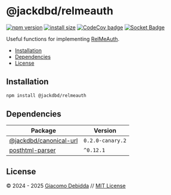 # @jackdbd/relmeauth

[![npm version](https://badge.fury.io/js/@jackdbd%2Frelmeauth.svg)](https://badge.fury.io/js/@jackdbd%2Frelmeauth)
[![install size](https://packagephobia.com/badge?p=@jackdbd/relmeauth)](https://packagephobia.com/result?p=@jackdbd/relmeauth)
[![CodeCov badge](https://codecov.io/gh/jackdbd/rapido/graph/badge.svg?token=BpFF8tmBYS)](https://app.codecov.io/gh/jackdbd/rapido?flags%5B0%5D=relmeauth)
[![Socket Badge](https://socket.dev/api/badge/npm/package/@jackdbd/relmeauth)](https://socket.dev/npm/package/@jackdbd/relmeauth)

Useful functions for implementing [RelMeAuth](https://indieweb.org/RelMeAuth).

- [Installation](#installation)
- [Dependencies](#dependencies)
- [License](#license)

## Installation

```sh
npm install @jackdbd/relmeauth
```

## Dependencies

| Package | Version |
|---|---|
| [@jackdbd/canonical-url](https://www.npmjs.com/package/@jackdbd/canonical-url) | `0.2.0-canary.2` |
| [posthtml-parser](https://www.npmjs.com/package/posthtml-parser) | `^0.12.1` |

## License

&copy; 2024 - 2025 [Giacomo Debidda](https://www.giacomodebidda.com/) // [MIT License](https://spdx.org/licenses/MIT.html)

